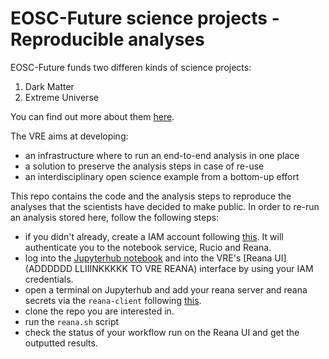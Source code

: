 # EOSC-Future science projects - Reproducible analyses

EOSC-Future funds two differen kinds of science projects:
1. Dark Matter 
2. Extreme Universe

You can find out more about them [here](https://escape2020.pages.in2p3.fr/virtual-environment/home/). 

The VRE aims at developing:
- an infrastructure where to run an end-to-end analysis in one place
- a solution to preserve the analysis steps in case of re-use 
- an interdisciplinary open science example from a bottom-up effort

This repo contains the code and the analysis steps to reproduce the analyses that the scientists have decided to make public. 
In order to re-run an analysis stored here, follow the following steps:

- if you didn't already, create a IAM account following [this](https://datalake-rucio.docs.cern.ch/). It will authenticate you to the notebook service, Rucio and Reana. 
- log into the [Jupyterhub notebook](https://escape-notebook.cern.ch/) and into the VRE's [Reana UI](ADDDDDD LLIIINKKKKK TO VRE REANA) interface by using your IAM credentials. 
- open a terminal on Jupyterhub and add your reana server and reana secrets via the `reana-client` following [this](https://datalake-rucio.docs.cern.ch/reana/). 
- clone the repo you are interested in. 
- run the `reana.sh` script 
- check the status of your workflow run on the Reana UI and get the outputted results. 
